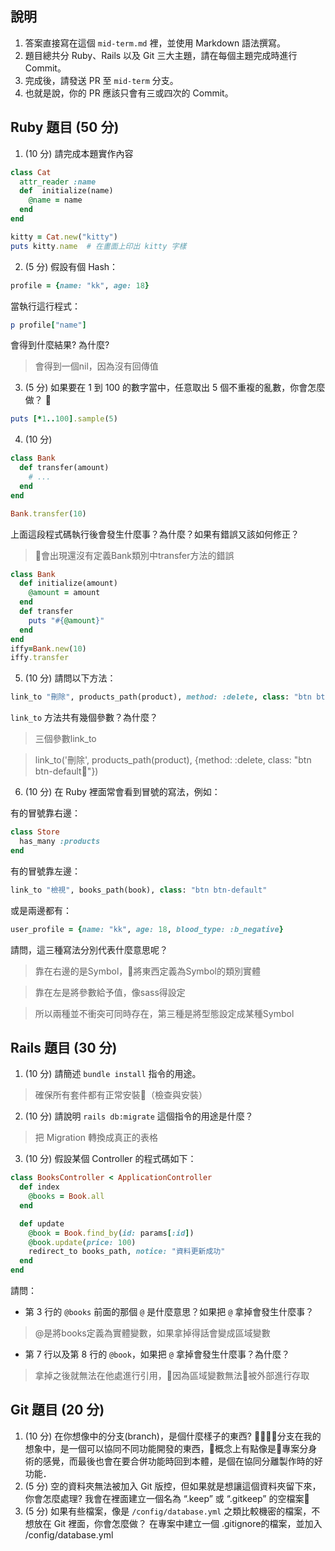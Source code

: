 ## 說明

1. 答案直接寫在這個 `mid-term.md` 裡，並使用 Markdown 語法撰寫。
1. 題目總共分 Ruby、Rails 以及 Git 三大主題，請在每個主題完成時進行 Commit。
1. 完成後，請發送 PR 至 `mid-term` 分支。
1. 也就是說，你的 PR 應該只會有三或四次的 Commit。

## Ruby 題目 (50 分)

1. (10 分) 請完成本題實作內容

```ruby
class Cat
  attr_reader :name
  def  initialize(name)
    @name = name
  end
end

kitty = Cat.new("kitty")
puts kitty.name  # 在畫面上印出 kitty 字樣
```

2. (5 分) 假設有個 Hash：

```ruby
profile = {name: "kk", age: 18}
```

當執行這行程式：

```ruby
p profile["name"]
```

會得到什麼結果? 為什麼?

> 會得到一個nil，因為沒有回傳值

3. (5 分) 如果要在 1 到 100 的數字當中，任意取出 5 個不重複的亂數，你會怎麼做？

```ruby
puts [*1..100].sample(5)
```
4. (10 分)
```ruby
class Bank
  def transfer(amount)
    # ...
  end
end

Bank.transfer(10)
```

上面這段程式碼執行後會發生什麼事？為什麼？如果有錯誤又該如何修正？

> 會出現還沒有定義Bank類別中transfer方法的錯誤
```ruby
class Bank
  def initialize(amount)
    @amount = amount
  end
  def transfer
    puts "#{@amount}"
  end
end
iffy=Bank.new(10)
iffy.transfer
```

5. (10 分) 請問以下方法：

```ruby
link_to "刪除", products_path(product), method: :delete, class: "btn btn-default"
```

`link_to` 方法共有幾個參數？為什麼？

> 三個參數link_to 

> link_to('刪除', products_path(product), {method: :delete, class: "btn btn-default"}) 


6. (10 分) 在 Ruby 裡面常會看到冒號的寫法，例如：

有的冒號靠右邊：

```ruby
class Store
  has_many :products
end
```
有的冒號靠左邊：

```ruby
link_to "檢視", books_path(book), class: "btn btn-default"
```

或是兩邊都有：

```ruby
user_profile = {name: "kk", age: 18, blood_type: :b_negative}
```

請問，這三種寫法分別代表什麼意思呢？
> 靠在右邊的是Symbol，將東西定義為Symbol的類別實體

> 靠在左是將參數給予值，像sass得設定

> 所以兩種並不衝突可同時存在，第三種是將型態設定成某種Symbol

## Rails 題目 (30 分)

1. (10 分) 請簡述 `bundle install` 指令的用途。

> 確保所有套件都有正常安裝（檢查與安裝）


2. (10 分) 請說明 `rails db:migrate` 這個指令的用途是什麼？

> 把 Migration 轉換成真正的表格

3. (10 分) 假設某個 Controller 的程式碼如下：

```ruby
class BooksController < ApplicationController
  def index
    @books = Book.all
  end

  def update
    @book = Book.find_by(id: params[:id])
    @book.update(price: 100)
    redirect_to books_path, notice: "資料更新成功"
  end
end
```

請問：
- 第 3 行的 `@books` 前面的那個 `@` 是什麼意思？如果把 `@` 拿掉會發生什麼事？

> @是將books定義為實體變數，如果拿掉得話會變成區域變數

- 第 7 行以及第 8 行的 `@book`，如果把 `@` 拿掉會發生什麼事？為什麼？
> 拿掉之後就無法在他處進行引用，因為區域變數無法被外部進行存取
## Git 題目 (20 分)

1. (10 分) 在你想像中的分支(branch)，是個什麼樣子的東西?
分支在我的想象中，是一個可以協同不同功能開發的東西，概念上有點像是專案分身術的感覺，而最後也會在要合併功能時回到本體，是個在協同分離製作時的好功能．
1. (5 分) 空的資料夾無法被加入 Git 版控，但如果就是想讓這個資料夾留下來，你會怎麼處理?
我會在裡面建立一個名為 “.keep” 或 “.gitkeep” 的空檔案
2. (5 分) 如果有些檔案，像是 `/config/database.yml` 之類比較機密的檔案，不想放在 Git 裡面，你會怎麼做？
在專案中建立一個 .gitignore的檔案，並加入
/config/database.yml